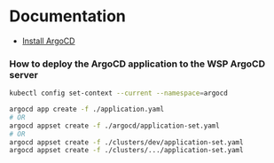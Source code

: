 Documentation
=

- [Install ArgoCD](../deploy/install-argocd.md)


### How to deploy the ArgoCD application to the WSP ArgoCD server

```bash
kubectl config set-context --current --namespace=argocd

argocd app create -f ./application.yaml
# OR
argocd appset create -f ./argocd/application-set.yaml
# OR
argocd appset create -f ./clusters/dev/application-set.yaml
argocd appset create -f ./clusters/.../application-set.yaml
```